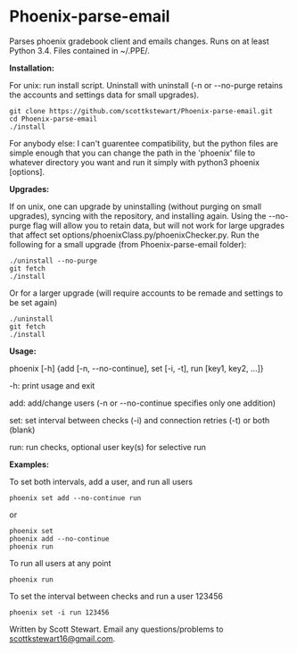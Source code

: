 # Phoenix-parse-email
Parses phoenix gradebook client and emails changes. Runs on at least Python 3.4. Files contained in ~/.PPE/.


**Installation:**

For unix: run install script. Uninstall with uninstall (-n or --no-purge retains the accounts and settings data for small upgrades).
```
git clone https://github.com/scottkstewart/Phoenix-parse-email.git
cd Phoenix-parse-email
./install
```

For anybody else: I can't guarentee compatibility, but the python files are simple enough that you can change the path in the 'phoenix' file to whatever directory you want and run it simply with python3 phoenix [options]. 


**Upgrades:**

If on unix, one can upgrade by uninstalling (without purging on small upgrades), syncing with the repository, and installing again. Using the --no-purge flag will allow you to retain data, but will not work for large upgrades that affect set options/phoenixClass.py/phoenixChecker.py. Run the following for a small upgrade (from Phoenix-parse-email folder):
```
./uninstall --no-purge
git fetch
./install
```
Or for a larger upgrade (will require accounts to be remade and settings to be set again)
```
./uninstall
git fetch
./install
```


**Usage:**

phoenix [-h] {add [-n, --no-continue], set [-i, -t], run [key1, key2, ...]}

-h: print usage and exit

add: add/change users (-n or --no-continue specifies only one addition)

set: set interval between checks (-i) and connection retries (-t) or both (blank)

run: run checks, optional user key(s) for selective run


**Examples:**

To set both intervals, add a user, and run all users
```
phoenix set add --no-continue run
```
or
```
phoenix set
phoenix add --no-continue
phoenix run
```

To run all users at any point
```
phoenix run
```

To set the interval between checks and run a user 123456
```
phoenix set -i run 123456
```

Written by Scott Stewart. Email any questions/problems to scottkstewart16@gmail.com.
